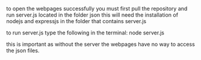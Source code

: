 to open the webpages successfully you must first pull the repository and run server.js located in the folder json
this will need the installation of nodejs and expressjs in the folder that contains server.js

to run server.js type the following in the terminal: node server.js

this is important as without the server the webpages have no way to access the json files.
